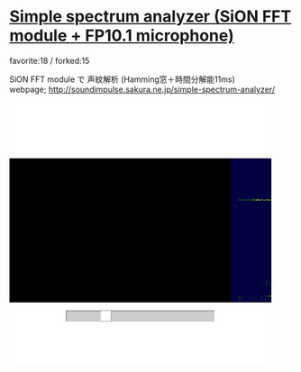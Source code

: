 # [Simple spectrum analyzer (SiON FFT module + FP10.1 microphone)](http://wonderfl.net/c/bxCT)

favorite:18 / forked:15

SiON FFT module で 声紋解析 (Hamming窓＋時間分解能11ms)  
webpage; http://soundimpulse.sakura.ne.jp/simple-spectrum-analyzer/

![thumbnail](./thumbnail.jpg)